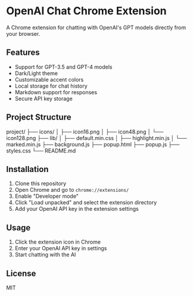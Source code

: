 # OpenAI Chat Chrome Extension

A Chrome extension for chatting with OpenAI's GPT models directly from your browser.

## Features
- Support for GPT-3.5 and GPT-4 models
- Dark/Light theme
- Customizable accent colors
- Local storage for chat history
- Markdown support for responses
- Secure API key storage

## Project Structure

project/
├── icons/
│ ├── icon16.png
│ ├── icon48.png
│ └── icon128.png
├── lib/
│ ├── default.min.css
│ ├── highlight.min.js
│ └── marked.min.js
├── background.js
├── popup.html
├── popup.js
├── styles.css
└── README.md

## Installation
1. Clone this repository
2. Open Chrome and go to `chrome://extensions/`
3. Enable "Developer mode"
4. Click "Load unpacked" and select the extension directory
5. Add your OpenAI API key in the extension settings

## Usage
1. Click the extension icon in Chrome
2. Enter your OpenAI API key in settings
3. Start chatting with the AI

## License
MIT